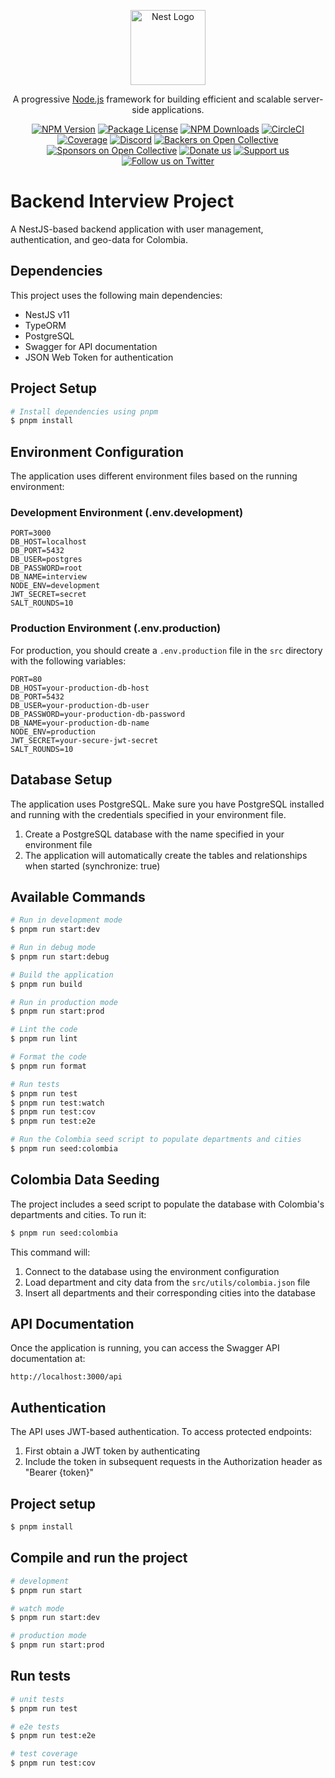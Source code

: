 <p align="center">
  <a href="http://nestjs.com/" target="blank"><img src="https://nestjs.com/img/logo-small.svg" width="120" alt="Nest Logo" /></a>
</p>

[circleci-image]: https://img.shields.io/circleci/build/github/nestjs/nest/master?token=abc123def456
[circleci-url]: https://circleci.com/gh/nestjs/nest

  <p align="center">A progressive <a href="http://nodejs.org" target="_blank">Node.js</a> framework for building efficient and scalable server-side applications.</p>
    <p align="center">
<a href="https://www.npmjs.com/~nestjscore" target="_blank"><img src="https://img.shields.io/npm/v/@nestjs/core.svg" alt="NPM Version" /></a>
<a href="https://www.npmjs.com/~nestjscore" **target**="_blank"><img src="https://img.shields.io/npm/l/@nestjs/core.svg" alt="Package License" /></a>
<a href="https://www.npmjs.com/~nestjscore" target="_blank"><img src="https://img.shields.io/npm/dm/@nestjs/common.svg" alt="NPM Downloads" /></a>
<a href="https://circleci.com/gh/nestjs/nest" target="_blank"><img src="https://img.shields.io/circleci/build/github/nestjs/nest/master" alt="CircleCI" /></a>
<a href="https://coveralls.io/github/nestjs/nest?branch=master" target="_blank"><img src="https://coveralls.io/repos/github/nestjs/nest/badge.svg?branch=master#9" alt="Coverage" /></a>
<a href="https://discord.gg/G7Qnnhy" target="_blank"><img src="https://img.shields.io/badge/discord-online-brightgreen.svg" alt="Discord"/></a>
<a href="https://opencollective.com/nest#backer" target="_blank"><img src="https://opencollective.com/nest/backers/badge.svg" alt="Backers on Open Collective" /></a>
<a href="https://opencollective.com/nest#sponsor" target="_blank"><img src="https://opencollective.com/nest/sponsors/badge.svg" alt="Sponsors on Open Collective" /></a>
  <a href="https://paypal.me/kamilmysliwiec" target="_blank"><img src="https://img.shields.io/badge/Donate-PayPal-ff3f59.svg" alt="Donate us"/></a>
    <a href="https://opencollective.com/nest#sponsor"  target="_blank"><img src="https://img.shields.io/badge/Support%20us-Open%20Collective-41B883.svg" alt="Support us"></a>
  <a href="https://twitter.com/nestframework" target="_blank"><img src="https://img.shields.io/twitter/follow/nestframework.svg?style=social&label=Follow" alt="Follow us on Twitter"></a>
</p>
  <!--[![Backers on Open Collective](https://opencollective.com/nest/backers/badge.svg)](https://opencollective.com/nest#backer)
  [![Sponsors on Open Collective](https://opencollective.com/nest/sponsors/badge.svg)](https://opencollective.com/nest#sponsor)-->

# Backend Interview Project

A NestJS-based backend application with user management, authentication, and geo-data for Colombia.

## Dependencies

This project uses the following main dependencies:

- NestJS v11
- TypeORM
- PostgreSQL
- Swagger for API documentation
- JSON Web Token for authentication

## Project Setup

```bash
# Install dependencies using pnpm
$ pnpm install
```

## Environment Configuration

The application uses different environment files based on the running environment:

### Development Environment (.env.development)

```
PORT=3000
DB_HOST=localhost
DB_PORT=5432
DB_USER=postgres
DB_PASSWORD=root
DB_NAME=interview
NODE_ENV=development
JWT_SECRET=secret
SALT_ROUNDS=10
```

### Production Environment (.env.production)

For production, you should create a `.env.production` file in the `src` directory with the following variables:

```
PORT=80
DB_HOST=your-production-db-host
DB_PORT=5432
DB_USER=your-production-db-user
DB_PASSWORD=your-production-db-password
DB_NAME=your-production-db-name
NODE_ENV=production
JWT_SECRET=your-secure-jwt-secret
SALT_ROUNDS=10
```

## Database Setup

The application uses PostgreSQL. Make sure you have PostgreSQL installed and running with the credentials specified in your environment file.

1. Create a PostgreSQL database with the name specified in your environment file
2. The application will automatically create the tables and relationships when started (synchronize: true)

## Available Commands

```bash
# Run in development mode
$ pnpm run start:dev

# Run in debug mode
$ pnpm run start:debug

# Build the application
$ pnpm run build

# Run in production mode
$ pnpm run start:prod

# Lint the code
$ pnpm run lint

# Format the code
$ pnpm run format

# Run tests
$ pnpm run test
$ pnpm run test:watch
$ pnpm run test:cov
$ pnpm run test:e2e

# Run the Colombia seed script to populate departments and cities
$ pnpm run seed:colombia
```

## Colombia Data Seeding

The project includes a seed script to populate the database with Colombia's departments and cities. To run it:

```bash
$ pnpm run seed:colombia
```

This command will:

1. Connect to the database using the environment configuration
2. Load department and city data from the `src/utils/colombia.json` file
3. Insert all departments and their corresponding cities into the database

## API Documentation

Once the application is running, you can access the Swagger API documentation at:

```
http://localhost:3000/api
```

## Authentication

The API uses JWT-based authentication. To access protected endpoints:

1. First obtain a JWT token by authenticating
2. Include the token in subsequent requests in the Authorization header as "Bearer {token}"


## Project setup

```bash
$ pnpm install
```

## Compile and run the project

```bash
# development
$ pnpm run start

# watch mode
$ pnpm run start:dev

# production mode
$ pnpm run start:prod
```

## Run tests

```bash
# unit tests
$ pnpm run test

# e2e tests
$ pnpm run test:e2e

# test coverage
$ pnpm run test:cov
```

